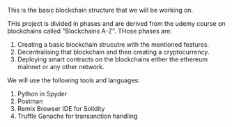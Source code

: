 This is the basic blockchain structure that we will be working on.

THis project is divided in phases and are derived from the udemy course on blockchains called "Blockchains A-Z". THose phases are:
1. Creating a basic blockchain strucutre with the mentioned features.
2. Decentralising that blockchain and then creating a cryptocurrency.
3. Deploying smart contracts on the blockchains either the ethereum mainnet or any other network.

We will use the following tools and languages:
1. Python in Spyder
2. Postman
3. Remix Browser IDE for Solidity
4. Truffle Ganache for transanction handling
